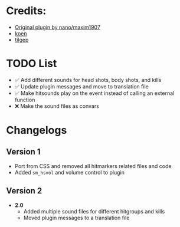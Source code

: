 # Credits:
- [Original plugin by nano/maxim1907](https://gitlab.com/counterstrikesource/sm-plugins/hitmarker)
- [koen](https://steamcommunity.com/id/fungame1224/)
- [tilgep](https://steamcommunity.com/id/tilgep/)

# TODO List
- :white_check_mark: Add different sounds for head shots, body shots, and kills
- :white_check_mark: Update plugin messages and move to translation file
- :white_check_mark: Make hitsounds play on the event instead of calling an external function
- :x: Make the sound files as convars

# Changelogs
## Version 1
- Port from CSS and removed all hitmarkers related files and code
- Added `sm_hsvol` and volume control to plugin
## Version 2
- **2.0**
    - Added multiple sound files for different hitgroups and kills
    - Moved plugin messages to a translation file